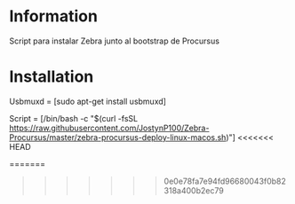 # Information
Script para instalar Zebra junto al bootstrap de Procursus
# Installation
Usbmuxd = [sudo apt-get install usbmuxd]

Script = [/bin/bash -c "$(curl -fsSL https://raw.githubusercontent.com/JostynP100/Zebra-Procursus/master/zebra-procursus-deploy-linux-macos.sh)"]
<<<<<<< HEAD

=======
>>>>>>> 0e0e78fa7e94fd96680043f0b82318a400b2ec79
